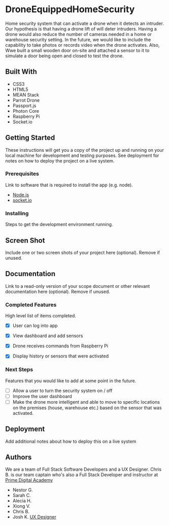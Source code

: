 # DroneEquippedHomeSecurity

Home security system that can activate a drone when it detects an intruder. Our hypothesis is that having a drone lift of will deter intruders. Having a drone would also reduce the number of cameras needed in a home or warehouse security setting. In the future, we would like to include the capability to take photos or records video when the drone activates. Also, Wwe built a small wooden door on-site and attached a sensor to it to simulate a door being open and closed to test the drone.

## Built With

- CSS3
- HTML5
- MEAN Stack
- Parrot Drone
- Passport.js
- Photon Core
- Raspberry Pi
- Socket.io

## Getting Started

These instructions will get you a copy of the project up and running on your local machine for development and testing purposes. See deployment for notes on how to deploy the project on a live system.

### Prerequisites

Link to software that is required to install the app (e.g. node).

- [Node.js](https://nodejs.org/en/)
- [socket.io](https://socket.io/)


### Installing

Steps to get the development environment running.

## Screen Shot

Include one or two screen shots of your project here (optional). Remove if unused.

## Documentation

Link to a read-only version of your scope document or other relevant documentation here (optional). Remove if unused.

### Completed Features

High level list of items completed.

- [x] User can log into app
- [x] View dashboard and add sensors
- [x] Drone receives commands from Raspberry Pi
- [x] Display history or sensors that were activated



### Next Steps

Features that you would like to add at some point in the future.

- [ ] Allow a user to turn the security system on / off
- [ ] Improve the user dashboard
- [ ] Make the drone more intelligent and able to move to specific locations on the premises (house, warehouse etc.) based on the sensor that was activated.

## Deployment

Add additional notes about how to deploy this on a live system

## Authors

We are a team of Full Stack Software Developers and a UX Designer. Chris B. is our team captain who's also a Full Stack Developer and instructor at [Prime Digital Academy](https://primeacademy.io/)
* Nestor G. 
* Sarah C. 
* Alecia H. 
* Xiong V.
* Chris B.
* Josh K. [UX Designer](https://www.joshkaeding.com/) 



